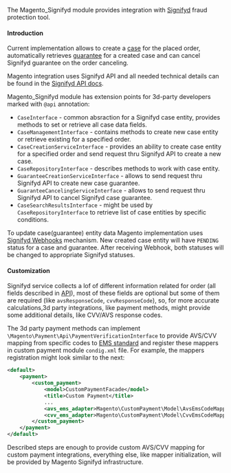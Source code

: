 The Magento_Signifyd module provides integration with [Signifyd](https://www.signifyd.com/) fraud protection tool.

#### Introduction

Current implementation allows to create a [case](https://www.signifyd.com/docs/api/#/reference/cases) for the placed order,
automatically retrieves [guarantee](https://www.signifyd.com/docs/api/#/reference/guarantees) for a created case and
can cancel Signifyd guarantee on the order canceling.

Magento integration uses Signifyd API and all needed technical details can be found in the [Signifyd API docs](https://www.signifyd.com/docs/api/#/introduction/).

Magento_Signifyd module has extension points for 3d-party developers marked with `@api` annotation:

 - `CaseInterface` - common absraction for a Signifyd case entity, provides methods to set or retrieve all case data fields.
 - `CaseManagementInterface` - contains methods to create new case entity or retrieve existing for a specified order.
 - `CaseCreationServiceInterface` - provides an ability to create case entity for a specified order and send request thru Signifyd API to create a new case.
 - `CaseRepositoryInterface` - describes methods to work with case entity.
 - `GuaranteeCreationServiceInterface` - allows to send request thru Signifyd API to create new case guarantee.
 - `GuaranteeCancelingServiceInterface` - allows to send request thru Signifyd API to cancel Signifyd case guarantee.
 - `CaseSearchResultsInterface` - might be used by `CaseRepositoryInterface` to retrieve list of case entities by specific
conditions.

To update case(guarantee) entity data Magento implementation uses [Signifyd Webhooks](https://www.signifyd.com/docs/api/#/reference/webhooks) mechanism.
New created case entity will have `PENDING` status for a case and guarantee. After receiving Webhook, both statuses will be changed to appropriate Signifyd statuses.

#### Customization

Signifyd service collects a lof of different information related for order (all fields described in [API](https://www.signifyd.com/docs/api/#/reference/cases/create-a-case)),
most of these fields are optional but some of them are required (like `avsResponseCode`, `cvvResponseCode`),
so, for more accurate calculations,3d party integrations, like payment methods, might provide some additional details, like CVV/AVS response codes.

The 3d party payment methods can implement `\Magento\Payment\Api\PaymentVerificationInterface` to provide AVS/CVV mapping 
from specific codes to [EMS standard](http://www.emsecommerce.net/avs_cvv2_response_codes.htm) and register these mappers in custom payment module `condig.xml` file.
For example, the mappers registration might look similar to the next:

```xml
<default>
    <payment>
        <custom_payment>
            <model>CustomPaymentFacade</model>
            <title>Custom Payment</title>
            ...
            <avs_ems_adapter>Magento\CustomPayment\Model\AvsEmsCodeMapper</avs_ems_adapter>
            <cvv_ems_adapter>Magento\CustomPayment\Model\CvvEmsCodeMapper</cvv_ems_adapter>
        </custom_payment>
    </payment>
</default>
```

Described steps are enough to provide custom AVS/CVV mapping for custom payment integrations, everything else, like mapper initialization,
will be provided by Magento Signifyd infrastructure.